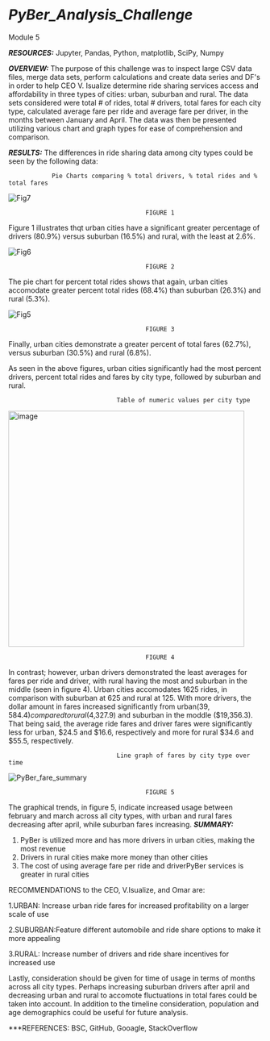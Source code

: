 # ***PyBer_Analysis_Challenge***
Module 5

***RESOURCES:***
Jupyter, Pandas, Python, matplotlib, SciPy, Numpy

***OVERVIEW:***
The purpose of this challenge was to inspect large CSV data files, merge data sets, perform calculations and create data series and DF's in order to help CEO V. Isualize determine ride sharing services access and affordability in three types of cities: urban, suburban and rural. The data sets considered were total # of rides, total # drivers, total fares for each city type, calculated average fare per ride and average fare per driver, in the months between January and April. The data was then be presented utilizing various chart and graph types for ease of comprehension and comparison.

***RESULTS:***
The differences in ride sharing data among city types could be seen by the following data:

                Pie Charts comparing % total drivers, % total rides and % total fares

![Fig7](https://user-images.githubusercontent.com/90135381/144482421-13928bbd-3a16-4d88-8eef-568bd059d5a4.png)

                                          FIGURE 1
Figure 1 illustrates thqt urban cities have a significant greater percentage of drivers (80.9%) versus suburban (16.5%) and rural, with the least at 2.6%.

![Fig6](https://user-images.githubusercontent.com/90135381/144482659-e0ef11e2-62ff-4df0-bbae-c6ea60317746.png)

                                          FIGURE 2

The pie chart for percent total rides shows that again, urban cities accomodate greater percent total rides (68.4%) than suburban (26.3%) and rural (5.3%).

![Fig5](https://user-images.githubusercontent.com/90135381/144482489-7aab1ab7-7ac2-47cb-9815-2077612f87d0.png)

                                          FIGURE 3
Finally, urban cities demonstrate a greater percent of total fares (62.7%), versus suburban (30.5%) and rural (6.8%).                                        
               
As seen in the above figures, urban cities significantly had the most percent drivers, percent total rides and fares by city type, followed by suburban and rural. 
 
                                  Table of numeric values per city type
<img width="468" alt="image" src="https://user-images.githubusercontent.com/90135381/144486195-92386663-5704-4687-ba5d-6cfa83863e98.png">

                                          FIGURE 4
In contrast; however, urban drivers demonstrated the least averages for fares per ride and driver, with rural having the most and suburban in the middle (seen in figure 4).  Urban cities accomodates 1625 rides, in comparison with suburban at 625 and rural at 125. With more drivers, the dollar amount in fares increased significantly from urban($39,584.4) compared to rural ($4,327.9) and suburban in the moddle ($19,356.3). That being said, the average ride fares and driver fares were significantly less for urban, $24.5 and $16.6, respectively and more for rural $34.6 and $55.5, respectively.

                                  Line graph of fares by city type over time
![PyBer_fare_summary](https://user-images.githubusercontent.com/90135381/144482116-3242a8c7-ebb1-4842-a407-d246cc4c80d2.png)

                                          FIGURE 5
The graphical trends, in figure 5,  indicate increased usage between february and march across all city types, with urban and rural fares decreasing after april, while suburban fares increasing.
***SUMMARY:***

1. PyBer is utilized more and has more drivers in urban cities, making the most revenue
2. Drivers in rural cities make more money than other cities
3. The cost of using average fare per ride and driverPyBer services is greater in rural cities

RECOMMENDATIONS to the CEO, V.Isualize, and Omar are:

1.URBAN: Increase urban ride fares for increased profitability on a larger scale of use

2.SUBURBAN:Feature different automobile and ride share options to make it more appealing

3.RURAL: Increase number of drivers and ride share incentives for increased use

Lastly, consideration should be given for time of usage in terms of months across all city types. Perhaps increasing suburban drivers after april and decreasing urban and rural to accomote fluctuations in total fares could be taken into account. In addition to the timeline consideration, population and age demographics could be useful for future analysis.

***REFERENCES: BSC, GitHub, Gooagle, StackOverflow
